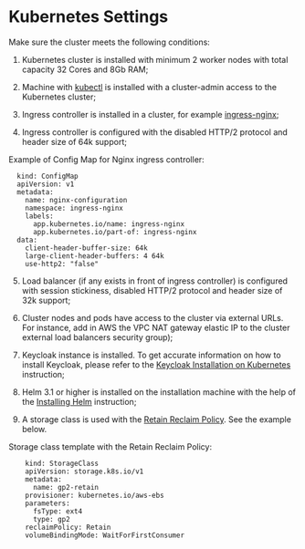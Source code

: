 # Kubernetes Settings

Make sure the cluster meets the following conditions:

1. Kubernetes cluster is installed with minimum 2 worker nodes with total capacity 32 Cores and 8Gb RAM;

2. Machine with [kubectl](https://kubernetes.io/docs/tasks/tools/install-kubectl/) is installed with a cluster-admin access to the Kubernetes cluster;

3. Ingress controller is installed in a cluster, for example [ingress-nginx](./install-ingress-nginx.md);

4. Ingress controller is configured with the disabled HTTP/2 protocol and header size of 64k support;

  Example of Config Map for Nginx ingress controller:

      kind: ConfigMap
      apiVersion: v1
      metadata:
        name: nginx-configuration
        namespace: ingress-nginx
        labels:
          app.kubernetes.io/name: ingress-nginx
          app.kubernetes.io/part-of: ingress-nginx
      data:
        client-header-buffer-size: 64k
        large-client-header-buffers: 4 64k
        use-http2: "false"

5. Load balancer (if any exists in front of ingress controller) is configured with session stickiness, disabled HTTP/2 protocol and header size of 32k support;

6. Cluster nodes and pods have access to the cluster via external URLs. For instance, add in AWS the VPC NAT gateway elastic IP to the cluster external load balancers security group);

7. Keycloak instance is installed. To get accurate information on how to install Keycloak, please refer to the [Keycloak Installation on Kubernetes](install-keycloak.md) instruction;

8. Helm 3.1 or higher is installed on the installation machine with the help of the [Installing Helm](https://v3.helm.sh/docs/intro/install/) instruction;

9. A storage class is used with the [Retain Reclaim Policy](https://kubernetes.io/docs/concepts/storage/persistent-volumes/#retain). See the example below.

  Storage class template with the Retain Reclaim Policy:

        kind: StorageClass
        apiVersion: storage.k8s.io/v1
        metadata:
          name: gp2-retain
        provisioner: kubernetes.io/aws-ebs
        parameters:
          fsType: ext4
          type: gp2
        reclaimPolicy: Retain
        volumeBindingMode: WaitForFirstConsumer
